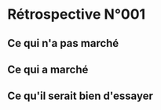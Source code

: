 # Rétrospective N°001



## Ce qui n'a pas marché



## Ce qui a marché



## Ce qu'il serait bien d'essayer
